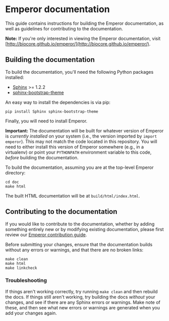 Emperor documentation
=====================

This guide contains instructions for building the Emperor documentation, as
well as guidelines for contributing to the documentation.

**Note:** If you're only interested in viewing the Emperor documentation,
visit [http://biocore.github.io/emperor/](http://biocore.github.io/emperor/).

Building the documentation
--------------------------

To build the documentation, you'll need the following Python packages
installed:

- [Sphinx](http://sphinx-doc.org/) >= 1.2.2
- [sphinx-bootstrap-theme](https://pypi.python.org/pypi/sphinx-bootstrap-theme/)

An easy way to install the dependencies is via pip:

    pip install Sphinx sphinx-bootstrap-theme

Finally, you will need to install Emperor.

**Important:** The documentation will be built for whatever version of
Emperor is *currently installed* on your system (i.e., the version imported
by ```import emperor```). This may not match the code located in this repository.
You will need to either install this version of Emperor somewhere (e.g., in
a virtualenv) or point your ```PYTHONPATH``` environment variable to this code,
*before* building the documentation.

To build the documentation, assuming you are at the top-level Emperor
directory:

    cd doc
    make html

The built HTML documentation will be at ```build/html/index.html```.

Contributing to the documentation
---------------------------------

If you would like to contribute to the documentation, whether by adding
something entirely new or by modifying existing documentation, please first
review our [Emperor contribution guide](../CONTRIBUTING.md).

Before submitting your changes, ensure that the documentation builds without
any errors or warnings, and that there are no broken links:

    make clean
    make html
    make linkcheck

### Troubleshooting

If things aren't working correctly, try running ```make clean``` and then
rebuild the docs. If things still aren't working, try building the docs
*without* your changes, and see if there are any Sphinx errors or warnings.
Make note of these, and then see what new errors or warnings are generated when
you add your changes again.
